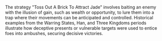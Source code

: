 The strategy "Toss Out A Brick To Attract Jade" involves baiting an enemy with the illusion of gain, such as wealth or opportunity, to lure them into a trap where their movements can be anticipated and controlled. Historical examples from the Warring States, Han, and Three Kingdoms periods illustrate how deceptive presents or vulnerable targets were used to entice foes into ambushes, securing decisive victories.
